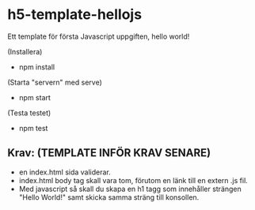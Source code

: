 # h5-template-hellojs
Ett template för första Javascript uppgiften, hello world!

(Installera)
- npm install

(Starta "servern" med serve)
- npm start

(Testa testet)
- npm test

## Krav: (TEMPLATE INFÖR KRAV SENARE)
- en index.html sida validerar. 
- index.html body tag skall vara tom, förutom en länk till en extern .js fil.
- Med javascript så skall du skapa en h1 tagg som innehåller strängen "Hello World!" samt skicka samma sträng till konsollen.
